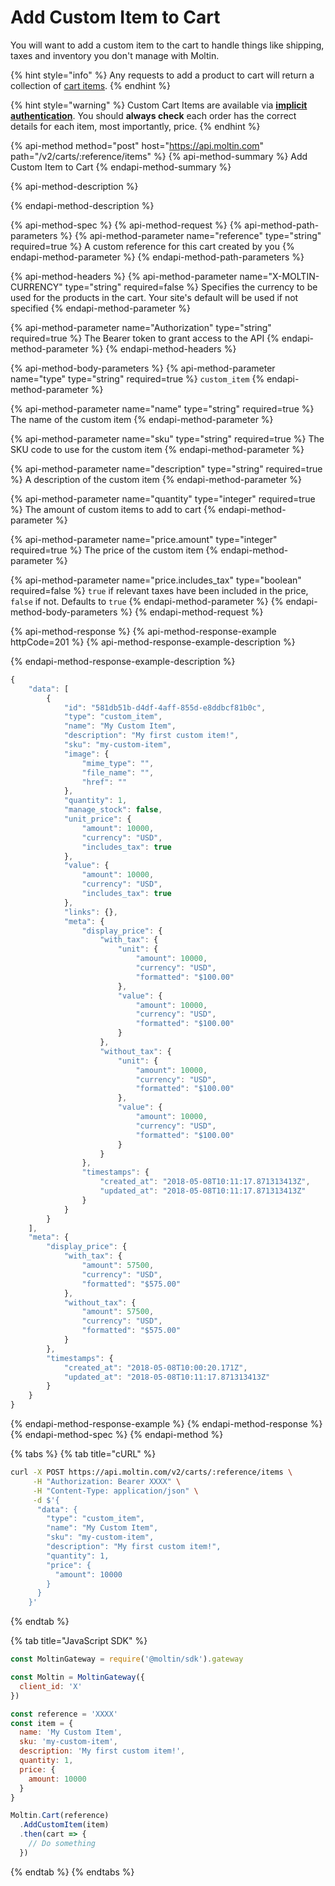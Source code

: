 # Add Custom Item to Cart

You will want to add a custom item to the cart to handle things like shipping, taxes and inventory you don't manage with Moltin.

{% hint style="info" %}
Any requests to add a product to cart will return a collection of [cart items](cart-items/).
{% endhint %}

{% hint style="warning" %}
Custom Cart Items are available via [**implicit authentication**](../../basics/authentication/implicit-token.md). You should **always check** each order has the correct details for each item, most importantly, price.
{% endhint %}

{% api-method method="post" host="https://api.moltin.com" path="/v2/carts/:reference/items" %}
{% api-method-summary %}
Add Custom Item to Cart
{% endapi-method-summary %}

{% api-method-description %}

{% endapi-method-description %}

{% api-method-spec %}
{% api-method-request %}
{% api-method-path-parameters %}
{% api-method-parameter name="reference" type="string" required=true %}
A custom reference for this cart created by you
{% endapi-method-parameter %}
{% endapi-method-path-parameters %}

{% api-method-headers %}
{% api-method-parameter name="X-MOLTIN-CURRENCY" type="string" required=false %}
Specifies the currency to be used for the products in the cart.  Your site's default will be used if not specified
{% endapi-method-parameter %}

{% api-method-parameter name="Authorization" type="string" required=true %}
The Bearer token to grant access to the API
{% endapi-method-parameter %}
{% endapi-method-headers %}

{% api-method-body-parameters %}
{% api-method-parameter name="type" type="string" required=true %}
`custom_item`
{% endapi-method-parameter %}

{% api-method-parameter name="name" type="string" required=true %}
The name of the custom item
{% endapi-method-parameter %}

{% api-method-parameter name="sku" type="string" required=true %}
The SKU code to use for the custom item
{% endapi-method-parameter %}

{% api-method-parameter name="description" type="string" required=true %}
A description of the custom item
{% endapi-method-parameter %}

{% api-method-parameter name="quantity" type="integer" required=true %}
The amount of custom items to add to cart
{% endapi-method-parameter %}

{% api-method-parameter name="price.amount" type="integer" required=true %}
The price of the custom item
{% endapi-method-parameter %}

{% api-method-parameter name="price.includes\_tax" type="boolean" required=false %}
`true` if relevant taxes have been included in the price, `false` if not. Defaults to `true`
{% endapi-method-parameter %}
{% endapi-method-body-parameters %}
{% endapi-method-request %}

{% api-method-response %}
{% api-method-response-example httpCode=201 %}
{% api-method-response-example-description %}

{% endapi-method-response-example-description %}

```javascript
{
    "data": [
        {
            "id": "581db51b-d4df-4aff-855d-e8ddbcf81b0c",
            "type": "custom_item",
            "name": "My Custom Item",
            "description": "My first custom item!",
            "sku": "my-custom-item",
            "image": {
                "mime_type": "",
                "file_name": "",
                "href": ""
            },
            "quantity": 1,
            "manage_stock": false,
            "unit_price": {
                "amount": 10000,
                "currency": "USD",
                "includes_tax": true
            },
            "value": {
                "amount": 10000,
                "currency": "USD",
                "includes_tax": true
            },
            "links": {},
            "meta": {
                "display_price": {
                    "with_tax": {
                        "unit": {
                            "amount": 10000,
                            "currency": "USD",
                            "formatted": "$100.00"
                        },
                        "value": {
                            "amount": 10000,
                            "currency": "USD",
                            "formatted": "$100.00"
                        }
                    },
                    "without_tax": {
                        "unit": {
                            "amount": 10000,
                            "currency": "USD",
                            "formatted": "$100.00"
                        },
                        "value": {
                            "amount": 10000,
                            "currency": "USD",
                            "formatted": "$100.00"
                        }
                    }
                },
                "timestamps": {
                    "created_at": "2018-05-08T10:11:17.871313413Z",
                    "updated_at": "2018-05-08T10:11:17.871313413Z"
                }
            }
        }
    ],
    "meta": {
        "display_price": {
            "with_tax": {
                "amount": 57500,
                "currency": "USD",
                "formatted": "$575.00"
            },
            "without_tax": {
                "amount": 57500,
                "currency": "USD",
                "formatted": "$575.00"
            }
        },
        "timestamps": {
            "created_at": "2018-05-08T10:00:20.171Z",
            "updated_at": "2018-05-08T10:11:17.871313413Z"
        }
    }
}
```
{% endapi-method-response-example %}
{% endapi-method-response %}
{% endapi-method-spec %}
{% endapi-method %}

{% tabs %}
{% tab title="cURL" %}
```bash
curl -X POST https://api.moltin.com/v2/carts/:reference/items \
     -H "Authorization: Bearer XXXX" \
     -H "Content-Type: application/json" \
     -d $'{
      "data": {
        "type": "custom_item",
        "name": "My Custom Item",
        "sku": "my-custom-item",
        "description": "My first custom item!",
        "quantity": 1,
        "price": {
          "amount": 10000
        }
      }
    }'
```
{% endtab %}

{% tab title="JavaScript SDK" %}
```javascript
const MoltinGateway = require('@moltin/sdk').gateway

const Moltin = MoltinGateway({
  client_id: 'X'
})

const reference = 'XXXX'
const item = {
  name: 'My Custom Item',
  sku: 'my-custom-item',
  description: 'My first custom item!',
  quantity: 1,
  price: {
    amount: 10000
  }
}

Moltin.Cart(reference)
  .AddCustomItem(item)
  .then(cart => {
    // Do something
  })
```
{% endtab %}
{% endtabs %}

